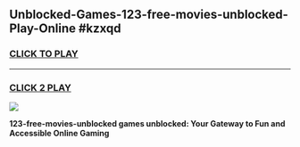 
## Unblocked-Games-123-free-movies-unblocked-Play-Online #kzxqd
<h3>
<a href="https://news.freeplayer.one?title=123-free-movies-unblocked&ref=3">CLICK TO PLAY</a></h3>
<hr>

<h3>
<a href="https://news.freeplayer.one?title=123-free-movies-unblocked&ref=3">CLICK 2 PLAY</a>
  
</h3>

<a href="https://news.freeplayer.one?title=123-free-movies-unblocked&ref=3"><img src="https://clearcache.store/games.png"></a>


**123-free-movies-unblocked games unblocked: Your Gateway to Fun and Accessible Online Gaming**
